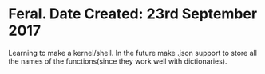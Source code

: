 # Feral. Date Created: 23rd September 2017

Learning to make a kernel/shell. In the future make .json support to store all the names of the functions(since they work well with dictionaries). 

